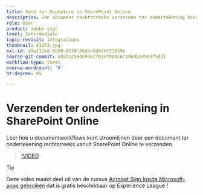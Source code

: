 ```yaml
---
title: Send for Signature in SharePoint Online
description: Een document rechtstreeks verzenden ter ondertekening binnen SharePoint Online
role: User
product: adobe sign
level: Intermediate
topic-revisit: Integrations
thumbnail: 41263.jpg
exl-id: a9a112e8-b599-4578-86da-8a8c6f22059e
source-git-commit: e02b1250de94ec781e7984c6c146dbae993f5d31
workflow-type: tm+mt
source-wordcount: '0'
ht-degree: 0%

---
```


# Verzenden ter ondertekening in SharePoint Online

Leer hoe u documentworkflows kunt stroomlijnen door een document ter ondertekening rechtstreeks vanuit SharePoint Online te verzenden.

>[!VIDEO](https://video.tv.adobe.com/v/41263?hidetitle=true)

>[!TIP]
>
>Deze video maakt deel uit van de cursus [Acrobat Sign Inside Microsoft-apps gebruiken](https://experienceleague.adobe.com/?recommended=Sign-U-1-2020.2) dat is gratis beschikbaar op Experience League !
